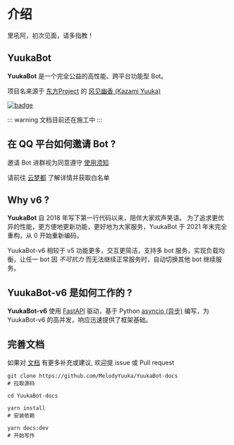 # 介绍

里吼阿，初次见面，请多指教！

## YuukaBot

**YuukaBot** 是一个完全公益的高性能、跨平台功能型 Bot。

项目名来源于 [东方Project](https://zh.moegirl.org.cn/%E4%B8%9C%E6%96%B9Project) 的 [风见幽香 (Kazami Yuuka)](https://zh.moegirl.org.cn/%E9%A3%8E%E8%A7%81%E5%B9%BD%E9%A6%99)

[![badge](https://github.com/MelodyYuuka/YuukaBot-docs/workflows/docs/badge.svg)](https://github.com/MelodyYuuka/YuukaBot-docs)

::: warning
文档目前还在施工中
:::

## 在 QQ 平台如何邀请 Bot ?

邀请 Bot 进群视为同意遵守 [使用须知](/LICENSE.md)

请前往 [云梦都](https://jq.qq.com/?_wv=1027&k=fV5yn9GQ) 了解详情并获取白名单

## Why v6 ?

**YuukaBot** 自 2018 年写下第一行代码以来，陪伴大家欢声笑语。
为了追求更优异的性能，更方便地更新功能，更好地为大家服务，YuukaBot 于 2021 年末完全重构，从 0 开始重新编码。

YuukaBot-v6 相较于 v5 功能更多，交互更简洁，支持多 bot 服务，实现负载均衡，让任一 bot 因 *不可抗力* 而无法继续正常服务时，自动切换其他 bot 继续服务。

## YuukaBot-v6 是如何工作的 ?

**YuukaBot-v6** 使用 [FastAPI](https://github.com/tiangolo/fastapi) 驱动，基于 Python [asyncio (异步)](https://docs.python.org/3/library/asyncio.html) 编写，为 YuukaBot-v6 的高并发，响应迅速提供了框架基础。

## 完善文档

如果对 [文档](https://github.com/MelodyYuuka/YuukaBot-docs) 有更多补充或建议, 欢迎提 issue 或 Pull request

```shell:no-line-numbers
git clone https://github.com/MelodyYuuka/YuukaBot-docs
# 拉取源码

cd YuukaBot-docs

yarn install
# 安装依赖

yarn docs:dev
# 开始写作
```
